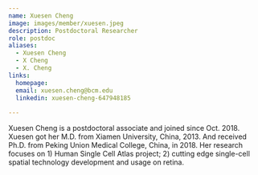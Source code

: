 ```yaml
---
name: Xuesen Cheng
image: images/member/xuesen.jpeg
description: Postdoctoral Researcher
role: postdoc
aliases:
  - Xuesen Cheng
  - X Cheng
  - X. Cheng
links:
  homepage:
  email: xuesen.cheng@bcm.edu
  linkedin: xuesen-cheng-647948185
  
---
```


Xuesen Cheng is a postdoctoral associate and joined since Oct. 2018. Xuesen got her M.D. from Xiamen University, China, 2013. And received Ph.D. from Peking Union Medical College, China, in 2018. Her research focuses on 1) Human Single Cell Atlas project; 2) cutting edge single-cell spatial technology development and usage on retina.  

